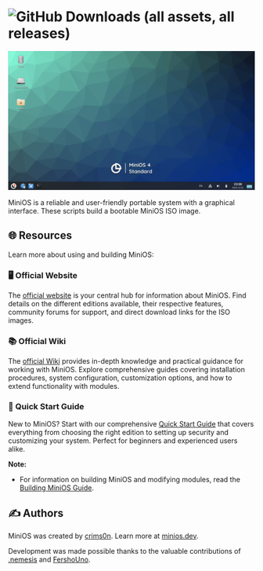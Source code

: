 # ![GitHub Downloads (all assets, all releases)](https://img.shields.io/github/downloads/minios-linux/minios-live/total?style=for-the-badge&logoSize=30&label=%20TOTAL%20DOWNLOADS&labelColor=white&color=orange)

![MiniOS](images/minios.png)

MiniOS is a reliable and user-friendly portable system with a graphical interface. These scripts build a bootable MiniOS ISO image.

## 🌐 Resources

Learn more about using and building MiniOS:

### 🖥️ Official Website

The [official website](https://minios.dev) is your central hub for information about MiniOS.  Find details on the different editions available, their respective features, community forums for support, and direct download links for the ISO images.

### 📚 Official Wiki

The [official Wiki](https://github.com/minios-linux/minios-live/wiki) provides in-depth knowledge and practical guidance for working with MiniOS. Explore comprehensive guides covering installation procedures, system configuration, customization options, and how to extend functionality with modules.

### 🚀 Quick Start Guide

New to MiniOS? Start with our comprehensive [Quick Start Guide](https://github.com/minios-linux/minios-live/wiki/Quick-Start) that covers everything from choosing the right edition to setting up security and customizing your system. Perfect for beginners and experienced users alike.

**Note:**

* For information on building MiniOS and modifying modules, read the [Building MiniOS Guide](https://github.com/minios-linux/minios-live/wiki/Building-MiniOS).

## ✍️ Authors

MiniOS was created by [crims0n](https://github.com/crim50n). Learn more at [minios.dev](https://minios.dev).

Development was made possible thanks to the valuable contributions of [.nemesis](https://github.com/zukhovich) and [FershoUno](https://github.com/fershouno).
